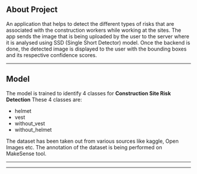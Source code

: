 ## About Project

An application that helps to detect the different types of risks that are associated with the construction workers while working at the sites. The app sends the image that is being uploaded by the user to the server where it is analysed using SSD (Single Short Detector) model. Once the backend is done, the detected image is displayed to the user with the bounding boxes and its respective confidence scores.

---

## Model

The model is trained to identify 4 classes for **Construction Site Risk Detection**
These 4 classes are:

- helmet
- vest
- without_vest
- without_helmet

The dataset has been taken out from various sources like kaggle, Open Images etc.
The annotation of the dataset is being performed on MakeSense tool.

---

---
